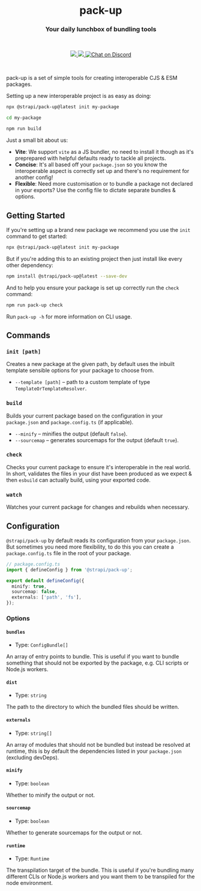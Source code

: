 <h1 align="center">pack-up</h1>
<h3 align="center">Your daily lunchbox of bundling tools</h3>

<br />

<p align="center">
  <a href="https://www.npmjs.com/package/@strapi/pack-up" target="_blank">
    <img src="https://img.shields.io/npm/v/@strapi/pack-up.svg?style=flat&colorA=4945ff&colorB=4945ff" />
  </a>
  <a href="https://www.npmjs.com/package/@strapi/pack-up" target="_blank">
    <img src="https://img.shields.io/npm/dm/@strapi/pack-up.svg?style=flat&colorA=4945ff&colorB=4945ff" />
  </a>
  <a href="https://discord.gg/strapi" target="_blank">
    <img src="https://img.shields.io/discord/811989166782021633?style=flat&colorA=4945ff&colorB=4945ff&label=discord&logo=discord&logoColor=f0f0ff" alt="Chat on Discord" />
  </a>
</p>

<br />

pack-up is a set of simple tools for creating interoperable CJS & ESM packages.

Setting up a new interoperable project is as easy as doing:

```sh
npx @strapi/pack-up@latest init my-package

cd my-package

npm run build
```

Just a small bit about us:

- **Vite**: We support `vite` as a JS bundler, no need to install it though as it's preprepared with helpful defaults ready to tackle all projects.
- **Concise**: It's all based off your `package.json` so you know the interoperable aspect is correctly set up and there's no requirement for another config!
- **Flexible**: Need more customisation or to bundle a package not declared in your exports? Use the config file to dictate separate bundles & options.

## Getting Started

If you're setting up a brand new package we recommend you use the `init` command to get started:

```sh
npx @strapi/pack-up@latest init my-package
```

But if you're adding this to an existing project then just install like every other dependency:

```sh
npm install @strapi/pack-up@latest --save-dev
```

And to help you ensure your package is set up correctly run the `check` command:

```sh
npm run pack-up check
```

Run `pack-up -h` for more information on CLI usage.

## Commands

### `init [path]`

Creates a new package at the given path, by default uses the inbuilt template sensible options for your package to choose from.

- `--template [path]` – path to a custom template of type `TemplateOrTemplateResolver`.

### `build`

Builds your current package based on the configuration in your `package.json` and `package.config.ts` (if applicable).

- `--minify` – minifies the output (default `false`).
- `--sourcemap` – generates sourcemaps for the output (default `true`).

### `check`

Checks your current package to ensure it's interoperable in the real world. In short, validates the files in your dist have been produced as we expect & then `esbuild` can actually build, using your exported code.

### `watch`

Watches your current package for changes and rebuilds when necessary.

## Configuration

`@strapi/pack-up` by default reads its configuration from your `package.json`. But sometimes you need more flexibility, to do this you can create a `package.config.ts` file in the root of your package.

```ts
// package.config.ts
import { defineConfig } from '@strapi/pack-up';

export default defineConfig({
  minify: true,
  sourcemap: false,
  externals: ['path', 'fs'],
});
```

### Options

#### `bundles`

- Type: `ConfigBundle[]`

An array of entry points to bundle. This is useful if you want to bundle something that should not
be exported by the package, e.g. CLI scripts or Node.js workers.

#### `dist`

- Type: `string`

The path to the directory to which the bundled files should be written.

#### `externals`

- Type: `string[]`

An array of modules that should not be bundled but instead be resolved at runtime, this is by default the dependencies listed in your `package.json` (excluding devDeps).

#### `minify`

- Type: `boolean`

Whether to minify the output or not.

#### `sourcemap`

- Type: `boolean`

Whether to generate sourcemaps for the output or not.

#### `runtime`

- Type: `Runtime`

The transpilation target of the bundle. This is useful if you're bundling many different CLIs or Node.js workers and you want them to be transpiled for the node environment.
